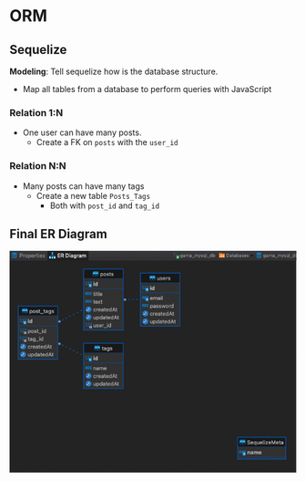 # ORM

## Sequelize

**Modeling**: Tell sequelize how is the database structure.

- Map all tables from a database to perform queries with JavaScript

### Relation 1:N

- One user can have many posts.
  - Create a FK on `posts` with the `user_id`

### Relation N:N

- Many posts can have many tags
  - Create a new table `Posts_Tags`
    - Both with `post_id` and `tag_id`

## Final ER Diagram

<div align="center">
  <img src="./.github/sequelize-er.png">
</div>
